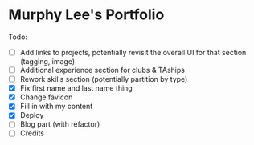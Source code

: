 # Murphy Lee's Portfolio

Todo:

- [ ] Add links to projects, potentially revisit the overall UI for that section (tagging, image)
- [ ] Additional experience section for clubs & TAships
- [ ] Rework skills section (potentially partition by type)
- [x] Fix first name and last name thing
- [x] Change favicon
- [x] Fill in with my content
- [x] Deploy
- [ ] Blog part (with refactor)
- [ ] Credits
